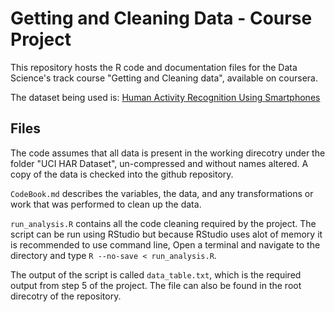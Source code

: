 Getting and Cleaning Data - Course Project
==========================================

This repository hosts the R code and documentation files for the Data Science's track course "Getting and Cleaning data", available on coursera.

The dataset being used is: [Human Activity Recognition Using Smartphones](http://archive.ics.uci.edu/ml/datasets/Human+Activity+Recognition+Using+Smartphones)

## Files

The code assumes that all data is present in the working direcotry under the folder "UCI HAR Dataset", un-compressed and without names altered. A copy of the data is checked into the github repository.

`CodeBook.md` describes the variables, the data, and any transformations or work that was performed to clean up the data.

`run_analysis.R` contains all the code cleaning required by the project. The script can be run using RStudio but because RStudio uses alot of memory it is recommended to use command line, Open a terminal and navigate to the directory and type `R --no-save < run_analysis.R`.

The output of the script is called `data_table.txt`, which is the required output from step 5 of the project. The file can also be found in the root direcotry of the repository.